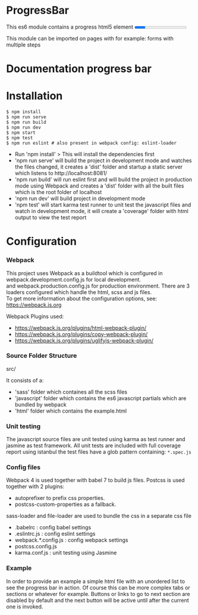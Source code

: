 # ProgressBar 
 This es6 module contains a progress html5 element <progress>. This module is written in es6. The progress element reacts on progress in a process, starting with a nodelist. This nodeList must be a javascript nodeList(will be converted to an array).
 This module has been unit tested as well as tested in most common devices/browsers on desktop and mobile including IE10/11.
 It will be build using webpack 4 and babel 7. The styling is very basic but works in all browsers and uses sass and postcss.
 
 This module can be imported on pages with for example: forms with multiple steps 

# Documentation progress bar

# Installation 

```shell
$ npm install
$ npm run serve
$ npm run build
$ npm run dev
$ npm start
$ npm test
$ npm run eslint # also present in webpack config: eslint-loader
```

<ul>
<li>Run 'npm install' > 
This will install the dependencies first </li> 
<li>'npm run serve' will build the project in development mode and watches the files changed, it creates a 'dist' folder and startup a static server
which listens to http://localhost:8081/</li>
<li>'npm run build' will run eslint first and will build the project in production mode using Webpack and creates a 'dist' folder with all the built files which is the root folder of localhost</li>

<li>'npm run dev' will build project in development mode </li>
<li>'npm test' will start karma test runner to unit test the javascript files and watch in development mode, it will create a 'coverage' folder with html output to view the test report </li>
</ul>


# Configuration

### Webpack
This project uses Webpack as a buildtool which is configured in webpack.development.config.js for local development. <br>
and webpack.production.config.js for production environment.
There are 3 loaders configured which handle the html, scss and js files.<br>
To get more information about the configuration options, see: <a href="https://webpack.js.org">https://webpack.js.org</a>

Webpack Plugins used:
- https://webpack.js.org/plugins/html-webpack-plugin/
- https://webpack.js.org/plugins/copy-webpack-plugin/
- https://webpack.js.org/plugins/uglifyjs-webpack-plugin/

### Source Folder Structure



src/

It consists of a:
<ul>
<li>'sass' folder which containes all the scss files</li>
<li>'javascript' folder which contains the es6 javascript partials which are bundled by webpack 
<li>'html' folder which contains the example.html
</li>
</ul>

### Unit testing

The javascript source files are unit tested using karma as test runner and jasmine as test framework. 
All unit tests are included with full coverage report using istanbul
the test files have a glob pattern containing: `*.spec.js`



### Config files

Webpack 4 is used together with babel 7 to build js files. Postcss is used together with 2 plugins: 
- autoprefixer to prefix css properties.
- postcss-custom-properties as a fallback.

sass-loader and file-loader are used to bundle the css in a separate css file

- .babelrc : config babel settings
- .eslintrc.js : config eslint settings
- webpack.*.config.js : config webpack settings
- postcss.config.js
- karma.conf.js : unit testing using Jasmine



### Example

In order to provide an example a simple html file with an unordered list to see the progress bar in action. Of course this can be more complex tabs or sections or whatever for example. Buttons or links to go to next section are disabled by default and the next button will be active until after the current one is invoked. 




